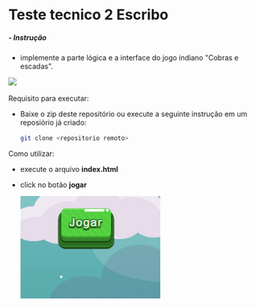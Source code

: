
# Teste tecnico 2 Escribo

##### - Instrução
  - implemente a parte lógica e a interface do jogo indiano "Cobras e escadas".
  
  ![](https://images.squarespace-cdn.com/content/v1/56b8dfcf62cd94ec072ddb33/1547134228418-XO27PTIE8BYNJCK3K7LS/ke17ZwdGBToddI8pDm48kFVU9EQtVoAgxzyGrV7amflZw-zPPgdn4jUwVcJE1ZvWEtT5uBSRWt4vQZAgTJucoTqqXjS3CfNDSuuf31e0tVF6Xsrf4MJiJM3V1S6xAxUJDZYeeoUHj0VjB7yGqI0-aWbSd6kfRtgWHgNMDgGnmDY/htlm+css+and+js+logo.png)

Requisito para executar:
  - Baixe o zip deste repositório ou execute a seguinte instrução em um reposiório já criado:
    ```sh
    git clone <repositorio remoto>
    ```

Como utilizar:

- execute o arquivo <b>index.html</b>
- click no botão <b>jogar</b>

  ![](img/print.png)

